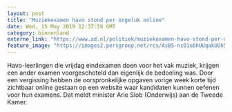 ```yaml
---
layout: post
title: "Muziekexamen havo stond per ongeluk online"
date: Wed, 15 May 2019 12:37:59 GMT
category: binnenland
externe_link: "https://www.ad.nl/politiek/muziekexamen-havo-stond-per-ongeluk-online~a5a4fcc96/"
feature_image: "https://images2.persgroep.net/rcs/AsB5-ncO1obhUUqakUOh5VMkT_c/diocontent/146761586/_fitwidth/400/?appId=21791a8992982cd8da851550a453bd7f&quality=0.7"
---
```


Havo-leerlingen die vrijdag eindexamen doen voor het vak muziek, krijgen een ander examen voorgeschoteld dan eigenlijk de bedoeling was. Door een vergissing hebben de oorspronkelijke opgaven vorige week korte tijd zichtbaar online gestaan op een website waar kandidaten kunnen oefenen voor hun examens. Dat meldt minister Arie Slob (Onderwijs) aan de Tweede Kamer.
